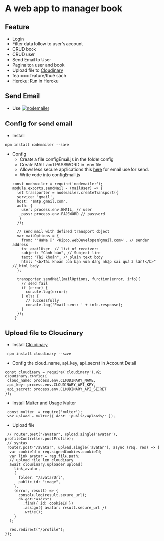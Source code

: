 # A web app to manager book 
## Feature
* Login
* Filter data follow to user's account
* CRUD book
* CRUD user
* Send Email to User
* Paginaiton user and book
* Upload file to [Cloudinary](https://cloudinary.com/)
* fea === feature/thuê sách
* Heroku: [Run in Heroku](https://whispering-brook-14948.herokuapp.com/)

## Send Email
* Use  [![nodemailer](https://raw.githubusercontent.com/nodemailer/nodemailer/master/assets/nm_logo_200x136.png)](https://nodemailer.com/)
## Config for send email
* Install
```node
npm install nodemailer --save
```
* Config
  * Create a file configEmail.js in the folder config
  * Create MAIL and PASSWORD in .env file
  * Allows less secure applications this [here](https://myaccount.google.com/lesssecureapps) for email use for send.
  * Write code into configEmail.js
  ```node
  const nodemailer = require('nodemailer');
  module.exports.sendMail = (mailUser) => {
    let transporter = nodemailer.createTransport({
    service: 'gmail',
    host: "smtp.gmail.com",
    auth: {
      user: process.env.EMAIL, // user
      pass: process.env.PASSWORD // password
     }
    });

    // send mail with defined transport object
    var mailOptions = {
      from: '"HaMa 👻" <Hippo.webDeveloper@gmail.com>', // sender address
      to: emailUser, // list of receivers
      subject: "Cảnh báo", // Subject line
      text: "Tài khoản", // plain text body
      html: "<b>Tài khoản của bạn vừa đăng nhập sai quá 3 lần!</b>" // html body
    };

    transporter.sendMail(mailOptions, function(error, info){
      // send fail
      if (error) {
        console.log(error);
      } else {
        // successfully
        console.log('Email sent: ' + info.response);
      }
    });
   }
  ```
  
## Upload file to Cloudinary
  * Install [Cloudinary](https://www.npmjs.com/package/cloudinary)
  ```node
   npm install cloudinary --save
  ```
  * Config the cloud_name, api_key, api_secret in Account Detail
  ```node
  const cloudinary = require('cloudinary').v2;
  cloudinary.config({ 
   cloud_name: process.env.CLOUDINARY_NAME, 
   api_key: process.env.CLOUDINARY_API_KEY, 
   api_secret: process.env.CLOUDINARY_API_SECRET
  });
  ```
  * Install [Multer](https://www.npmjs.com/package/multer) and Usage Multer
  ```node
   const multer  = require('multer');
   var upload = multer({ dest: 'public/uploads/' });
  ```
  * Upload file
  ```node
   // router.post("/avatar", upload.single('avatar'), profileController.postProfile);
   // syntax
   router.post("/avatar", upload.single('avatar'), async (req, res) => {
    var cookieId = req.signedCookies.cookieId;
    var link_avatar = req.file.path;
    // upload file len cloudinary
    await cloudinary.uploader.upload(
      link_avatar,
      {
        folder: "/avatarUrl",
        public_id: "image",
      },
      (error, result) => {
        console.log(result.secure_url);
        db.get("users")
          .find({ id: cookieId })
          .assign({ avatar: result.secure_url })
          .write();
      }
    );

    res.redirect("/profile");
  });
  ```
